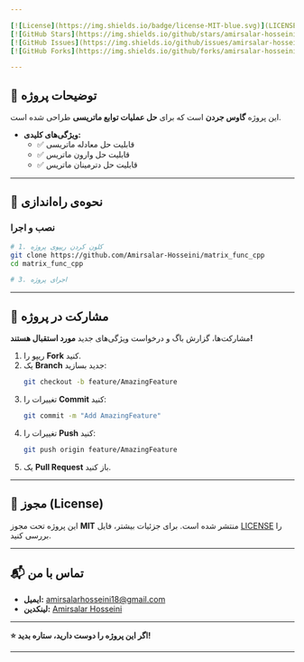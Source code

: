 ```yaml
---

[![License](https://img.shields.io/badge/license-MIT-blue.svg)](LICENSE)  
[![GitHub Stars](https://img.shields.io/github/stars/amirsalar-hosseini/repo.svg)](https://github.com/Amirsalar-Hosseini/matrix_func_cpp/stargazers)  
[![GitHub Issues](https://img.shields.io/github/issues/amirsalar-hosseini/repo.svg)](https://github.com/Amirsalar-Hosseini/matrix_func_cpp/issues)  
[![GitHub Forks](https://img.shields.io/github/forks/amirsalar-hosseini/repo.svg)](https://github.com/Amirsalar-Hosseini/matrix_func_cpp/network)  

---
```


## **📝 توضیحات پروژه**  
این پروژه **گاوس جردن** است که برای **حل عملیات توابع ماتریسی** طراحی شده است.  
- **ویژگی‌های کلیدی:**  
  - ✅ قابلیت حل معادله ماتریسی  
  - ✅ قابلیت حل وارون ماتریس  
  - ✅ قابلیت حل دترمینان ماتریس  

---

## **🚀 نحوه‌ی راه‌اندازی**

### **نصب و اجرا**  
```bash
# 1. کلون کردن ریپوی پروژه
git clone https://github.com/Amirsalar-Hosseini/matrix_func_cpp
cd matrix_func_cpp

# 3. اجرای پروژه
```
---

## **🤝 مشارکت در پروژه**  
مشارکت‌ها، گزارش باگ و درخواست ویژگی‌های جدید **مورد استقبال هستند!**  

1. ریپو را **Fork** کنید.  
2. یک **Branch** جدید بسازید:  
   ```bash
   git checkout -b feature/AmazingFeature
   ```  
3. تغییرات را **Commit** کنید:  
   ```bash
   git commit -m "Add AmazingFeature"
   ```  
4. تغییرات را **Push** کنید:  
   ```bash
   git push origin feature/AmazingFeature
   ```  
5. یک **Pull Request** باز کنید.  

---

## **📜 مجوز (License)**  
این پروژه تحت مجوز **MIT** منتشر شده است. برای جزئیات بیشتر، فایل [LICENSE](LICENSE) را بررسی کنید.  

---

## **📬 تماس با من**  
- **ایمیل:** amirsalarhosseini18@gmail.com  
- **لینکدین:** [Amirsalar Hosseini](https://linkedin.com/in/amirsalar-hosseini)  

---

**⭐ اگر این پروژه را دوست دارید، ستاره بدید!**  

---
